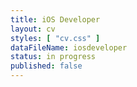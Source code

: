 ```yaml
---
title: iOS Developer
layout: cv
styles: [ "cv.css" ]
dataFileName: iosdeveloper
status: in progress
published: false
---
```

